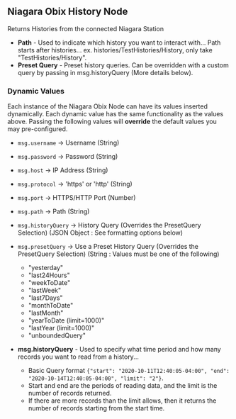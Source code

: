 ## Niagara Obix History Node

Returns Histories from the connected Niagara Station

-   **Path** - Used to indicate which history you want to interact with... Path starts after histories... ex. histories/TestHistories/History, only take "TestHistories/History".
-   **Preset Query** - Preset history queries. Can be overridden with a custom query by passing in msg.historyQuery (More details below).

### Dynamic Values

Each instance of the Niagara Obix Node can have its values inserted dynamically. Each dynamic value has the same functionality as the values above. Passing the following values will **override** the default values you may pre-configured.

-   `msg.username` -> Username (String)
-   `msg.password` -> Password (String)
-   `msg.host` -> IP Address (String)
-   `msg.protocol` -> 'https' or 'http' (String)
-   `msg.port` -> HTTPS/HTTP Port (Number)
-   `msg.path` -> Path (String)
-   `msg.historyQuery` -> History Query (Overrides the PresetQuery Selection) (JSON Object : See formatting options below)
-   `msg.presetQuery` -> Use a Preset History Query (Overrides the PresetQuery Selection) (String : Values must be one of the following)

    -   "yesterday"
    -   "last24Hours"
    -   "weekToDate"
    -   "lastWeek"
    -   "last7Days"
    -   "monthToDate"
    -   "lastMonth"
    -   "yearToDate (limit=1000)"
    -   "lastYear (limit=1000)"
    -   "unboundedQuery"

-   **msg.historyQuery** - Used to specify what time period and how many records you want to read from a history...
    -   Basic Query format `{"start": "2020-10-11T12:40:05-04:00", "end": "2020-10-14T12:40:05-04:00", "limit": "2"}`.
    -   Start and end are the periods of reading data, and the limit is the number of records returned.
    -   If there are more records than the limit allows, then it returns the number of records starting from the start time.
